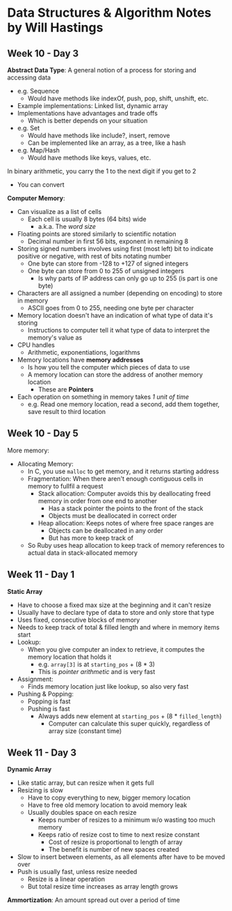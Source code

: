 # Data Structures & Algorithm Notes by Will Hastings

## Week 10 - Day 3

**Abstract Data Type**: A general notion of a process for storing and accessing data
- e.g. Sequence
    + Would have methods like indexOf, push, pop, shift, unshift, etc.
- Example implementations: Linked list, dynamic array
- Implementations have advantages and trade offs
    + Which is better depends on your situation
- e.g. Set
    + Would have methods like include?, insert, remove
    + Can be implemented like an array, as a tree, like a hash
- e.g. Map/Hash
    + Would have methods like keys, values, etc.

In binary arithmetic, you carry the 1 to the next digit if you get to 2
- You can convert 

**Computer Memory**:
- Can visualize as a list of cells
    + Each cell is usually 8 bytes (64 bits) wide
        * a.k.a. The *word size*
- Floating points are stored similarly to scientific notation
    + Decimal number in first 56 bits, exponent in remaining 8
- Storing signed numbers involves using first (most left) bit to indicate positive or negative, with rest of bits notating number
    + One byte can store from -128 to +127 of signed integers
    + One byte can store from 0 to 255 of unsigned integers
        * Is why parts of IP address can only go up to 255 (is part is one byte)
- Characters are all assigned a number (depending on encoding) to store in memory
    + ASCII goes from 0 to 255, needing one byte per character
- Memory location doesn't have an indication of what type of data it's storing
    + Instructions to computer tell it what type of data to interpret the memory's value as
- CPU handles
    + Arithmetic, exponentiations, logarithms
- Memory locations have **memory addresses**
    + Is how you tell the computer which pieces of data to use
    + A memory location can store the address of another memory location
        * These are **Pointers**
- Each operation on something in memory takes *1 unit of time*
    + e.g. Read one memory location, read a second, add them together, save result to third location

## Week 10 - Day 5

More memory:
- Allocating Memory:
    + In C, you use `malloc` to get memory, and it returns starting address
    + Fragmentation: When there aren't enough contiguous cells in memory to fullfil a request
        * Stack allocation: Computer avoids this by deallocating freed memory in order from one end to another
            - Has a stack pointer the points to the front of the stack
            - Objects must be deallocated in correct order
        * Heap allocation: Keeps notes of where free space ranges are
            - Objects can be deallocated in any order
            - But has more to keep track of
    + So Ruby uses heap allocation to keep track of memory references to actual data in stack-allocated memory

## Week 11 - Day 1

**Static Array**
- Have to choose a fixed max size at the beginning and it can't resize
- Usually have to declare type of data to store and only store that type
- Uses fixed, consecutive blocks of memory
- Needs to keep track of total & filled length and where in memory items start
- Lookup:
    + When you give computer an index to retrieve, it computes the memory location that holds it
        * e.g. `array[3]` is at `starting_pos` + (8 * 3)
        * This is *pointer arithmetic* and is very fast
- Assignment:
    + Finds memory location just like lookup, so also very fast
- Pushing & Popping:
    + Popping is fast
    + Pushing is fast
        * Always adds new element at `starting_pos` + (8 * `filled_length`)
            - Computer can calculate this super quickly, regardless of array size (constant time)

## Week 11 - Day 3

**Dynamic Array** 
- Like static array, but can resize when it gets full
- Resizing is slow
    + Have to copy everything to new, bigger memory location
    + Have to free old memory location to avoid memory leak
    + Usually doubles space on each resize
        * Keeps number of resizes to a minimum w/o wasting too much memory
        * Keeps ratio of resize cost to time to next resize constant
            - Cost of resize is proportional to length of array
            - The benefit is number of new spaces created
- Slow to insert between elements, as all elements after have to be moved over
- Push is usually fast, unless resize needed
    + Resize is a linear operation
    + But total resize time increases as array length grows

**Ammortization**: An amount spread out over a period of time

